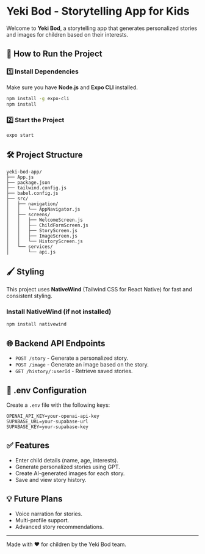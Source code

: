 
# Yeki Bod - Storytelling App for Kids

Welcome to **Yeki Bod**, a storytelling app that generates personalized stories and images for children based on their interests.

## 🚀 How to Run the Project

### 1️⃣ Install Dependencies
Make sure you have **Node.js** and **Expo CLI** installed.
```bash
npm install -g expo-cli
npm install
```

### 2️⃣ Start the Project
```bash
expo start
```

## 🛠️ Project Structure
```
yeki-bod-app/
├── App.js
├── package.json
├── tailwind.config.js
├── babel.config.js
├── src/
│   ├── navigation/
│   │   └── AppNavigator.js
│   ├── screens/
│   │   ├── WelcomeScreen.js
│   │   ├── ChildFormScreen.js
│   │   ├── StoryScreen.js
│   │   ├── ImageScreen.js
│   │   └── HistoryScreen.js
│   └── services/
│       └── api.js
```

## 🖌️ Styling
This project uses **NativeWind** (Tailwind CSS for React Native) for fast and consistent styling.

### Install NativeWind (if not installed)
```bash
npm install nativewind
```

## 🌐 Backend API Endpoints
- `POST /story` - Generate a personalized story.
- `POST /image` - Generate an image based on the story.
- `GET /history/:userId` - Retrieve saved stories.

## 📝 .env Configuration
Create a `.env` file with the following keys:
```
OPENAI_API_KEY=your-openai-api-key
SUPABASE_URL=your-supabase-url
SUPABASE_KEY=your-supabase-key
```

## ✅ Features
- Enter child details (name, age, interests).
- Generate personalized stories using GPT.
- Create AI-generated images for each story.
- Save and view story history.

## 💡 Future Plans
- Voice narration for stories.
- Multi-profile support.
- Advanced story recommendations.

---
Made with ❤️ for children by the Yeki Bod team.
